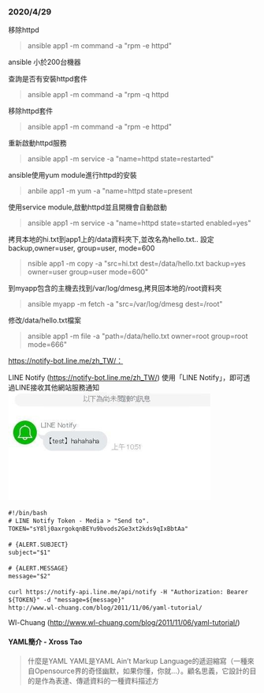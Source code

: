 ### 2020/4/29

移除httpd 
>ansible app1 -m command -a "rpm -e httpd" 

ansible 小於200台機器

查詢是否有安裝httpd套件
>ansible app1 -m command -a "rpm -q httpd

移除httpd套件
>ansible app1 -m command -a "rpm -e httpd"

重新啟動httpd服務
>ansible app1 -m service -a "name=httpd state=restarted"

ansible使用yum module進行httpd的安裝
>anbile app1 -m yum -a "name=httpd state=present

使用service module,啟動httpd並且開機會自動啟動
>ansible app1 -m service -a "name=httpd state=started enabled=yes"

拷貝本地的hi.txt到app1上的/data資料夾下,並改名為hello.txt..
設定backup,owner=user, group=user, mode=600
>nsible app1 -m copy -a "src=hi.txt dest=/data/hello.txt backup=yes owner=user group=user mode=600"


到myapp包含的主機去找到/var/log/dmesg,拷貝回本地的/root資料夾
>ansible myapp -m fetch -a "src=/var/log/dmesg dest=/root"

修改/data/hello.txt檔案
>ansible app1 -m file -a "path=/data/hello.txt owner=root group=root mode=666"


https://notify-bot.line.me/zh_TW/：

LINE Notify (https://notify-bot.line.me/zh_TW/)
使用「LINE Notify」，即可透過LINE接收其他網站服務通知
![](image/429.jpg)

```
#!/bin/bash
# LINE Notify Token - Media > "Send to".
TOKEN="sY8lj0axrgokqnBEYu9bvods2Ge3xt2kds9qIxBbtAa"

# {ALERT.SUBJECT}
subject="$1"

# {ALERT.MESSAGE}
message="$2"

curl https://notify-api.line.me/api/notify -H "Authorization: Bearer ${TOKEN}" -d "message=${message}"
http://www.wl-chuang.com/blog/2011/11/06/yaml-tutorial/
```
Wl-Chuang (http://www.wl-chuang.com/blog/2011/11/06/yaml-tutorial/)

#### YAML簡介 - Xross Tao
>什麼是YAML YAML是YAML Ain’t Markup Language的遞迴縮寫（一種來自Opensource界的奇怪幽默，如果你懂，你就…）。顧名思義，它設計的目的是作為表達、傳遞資料的一種資料描述方
